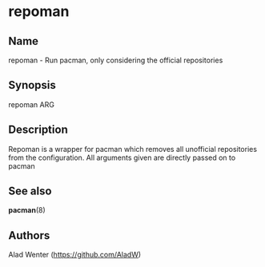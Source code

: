 # repoman

## Name

repoman - Run pacman, only considering the official repositories

## Synopsis

repoman ARG

## Description

Repoman is a wrapper for pacman which removes all unofficial repositories from the configuration. All arguments given are directly passed on to pacman

## See also

__pacman__(8)

## Authors

Alad Wenter (https://github.com/AladW)
